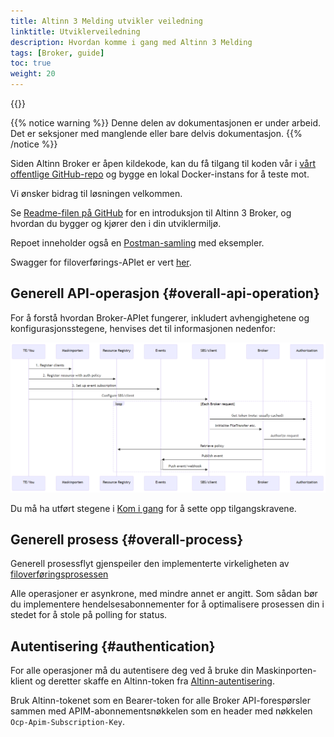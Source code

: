 ```yaml
---
title: Altinn 3 Melding utvikler veiledning
linktitle: Utviklerveiledning
description: Hvordan komme i gang med Altinn 3 Melding
tags: [Broker, guide]
toc: true
weight: 20
---
```


{{<children />}}

{{% notice warning  %}}
Denne delen av dokumentasjonen er under arbeid.
Det er seksjoner med manglende eller bare delvis dokumentasjon.
{{% /notice %}}

Siden Altinn Broker er åpen kildekode, kan du få tilgang til koden vår i [vårt offentlige GitHub-repo](https://github.com/Altinn/altinn-broker) og bygge en lokal Docker-instans for å teste mot.

Vi ønsker bidrag til løsningen velkommen.

Se [Readme-filen på GitHub](https://github.com/Altinn/altinn-broker/blob/main/README.md) for en introduksjon til Altinn 3 Broker, og hvordan du bygger og kjører den i din utviklermiljø.

Repoet inneholder også en [Postman-samling](https://github.com/Altinn/altinn-broker/blob/main/altinn3-broker-postman-collection.json) med eksempler.

Swagger for filoverførings-APIet er vert [her](/api/broker/spec/).

## Generell API-operasjon {#overall-api-operation}

For å forstå hvordan Broker-APIet fungerer, inkludert avhengighetene og konfigurasjonsstegene, henvises det til informasjonen nedenfor:

![Altinn Broker oppsett-sekvens](Altinn-broker-setup-sequence.png "Altinn-broker-oppsett-sekvens")

Du må ha utført stegene i [Kom i gang](../get-started/) for å sette opp tilgangskravene.

## Generell prosess {#overall-process}

Generell prosessflyt gjenspeiler den implementerte virkeligheten av [filoverføringsprosessen](../../basic-concepts/#message-transfer-state-machine)

Alle operasjoner er asynkrone, med mindre annet er angitt.
Som sådan bør du implementere hendelsesabonnementer for å optimalisere prosessen din i stedet for å stole på polling for status.

## Autentisering {#authentication}

For alle operasjoner må du autentisere deg ved å bruke din Maskinporten-klient og deretter skaffe en Altinn-token fra [Altinn-autentisering](https://docs.altinn.studio/authentication/architecture/accesstoken/).

Bruk Altinn-tokenet som en Bearer-token for alle Broker API-forespørsler sammen med APIM-abonnementsnøkkelen som en header med nøkkelen `Ocp-Apim-Subscription-Key`.
